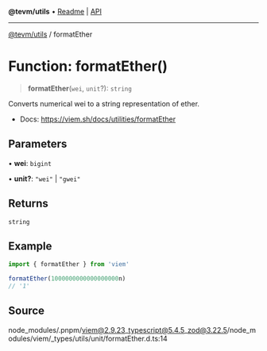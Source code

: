 **@tevm/utils** • [Readme](../README.md) \| [API](../globals.md)

***

[@tevm/utils](../README.md) / formatEther

# Function: formatEther()

> **formatEther**(`wei`, `unit`?): `string`

Converts numerical wei to a string representation of ether.

- Docs: https://viem.sh/docs/utilities/formatEther

## Parameters

• **wei**: `bigint`

• **unit?**: `"wei"` \| `"gwei"`

## Returns

`string`

## Example

```ts
import { formatEther } from 'viem'

formatEther(1000000000000000000n)
// '1'
```

## Source

node\_modules/.pnpm/viem@2.9.23\_typescript@5.4.5\_zod@3.22.5/node\_modules/viem/\_types/utils/unit/formatEther.d.ts:14
